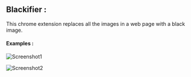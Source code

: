 ## Blackifier : 

This chrome extension replaces all the images in a web page with a black image.

#### Examples :

![Screenshot1](https://github.com/arnav-mandal1234/Chrome-Extensions/blob/master/Blackifier-Chrome%20Extension/Screenshot1.PNG)

![Screenshot2](https://github.com/arnav-mandal1234/Chrome-Extensions/blob/master/Blackifier-Chrome%20Extension/Screenshot2.PNG)


